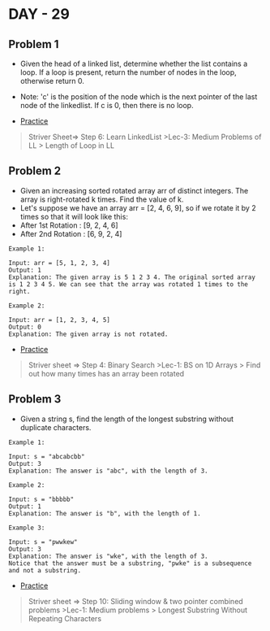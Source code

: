 # DAY - 29

## Problem 1
- Given the head of a linked list, determine whether the list contains a loop. If a loop is present, return the number of nodes in the loop, otherwise return 0.

- Note: 'c' is the position of the node which is the next pointer of the last node of the linkedlist. If c is 0, then there is no loop.

- [Practice](https://www.geeksforgeeks.org/problems/find-length-of-loop/1)

> Striver Sheet=> Step 6: Learn LinkedList >Lec-3: Medium Problems of LL > Length of Loop in LL

## Problem 2
- Given an increasing sorted rotated array arr of distinct integers. The array is right-rotated k times. Find the value of k.
- Let's suppose we have an array arr = [2, 4, 6, 9], so if we rotate it by 2 times so that it will look like this:
 - After 1st Rotation : [9, 2, 4, 6]
 - After 2nd Rotation : [6, 9, 2, 4]

```
Example 1:

Input: arr = [5, 1, 2, 3, 4]
Output: 1
Explanation: The given array is 5 1 2 3 4. The original sorted array is 1 2 3 4 5. We can see that the array was rotated 1 times to the right.

Example 2:

Input: arr = [1, 2, 3, 4, 5]
Output: 0
Explanation: The given array is not rotated.
```
- [Practice](https://www.geeksforgeeks.org/problems/rotation4723/1)

> Striver sheet => Step 4: Binary Search >Lec-1: BS on 1D Arrays > Find out how many times has an array been rotated

## Problem 3
- Given a string s, find the length of the longest substring without duplicate characters.

```
Example 1:

Input: s = "abcabcbb"
Output: 3
Explanation: The answer is "abc", with the length of 3.

Example 2:

Input: s = "bbbbb"
Output: 1
Explanation: The answer is "b", with the length of 1.

Example 3:

Input: s = "pwwkew"
Output: 3
Explanation: The answer is "wke", with the length of 3.
Notice that the answer must be a substring, "pwke" is a subsequence and not a substring.
```
- [Practice](https://leetcode.com/problems/longest-substring-without-repeating-characters/description/)

> Striver sheet => Step 10: Sliding window & two pointer combined problems >Lec-1: Medium problems > Longest Substring Without Repeating Characters